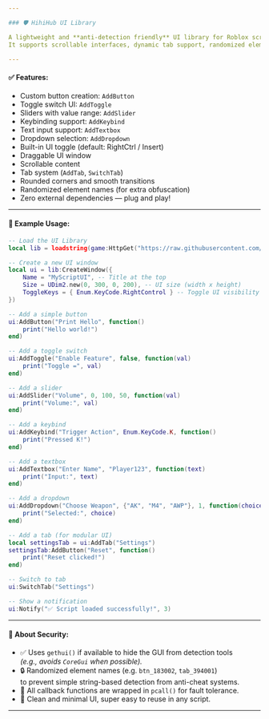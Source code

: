 ```yaml
---

### 🛡️ HihiHub UI Library

A lightweight and **anti-detection friendly** UI library for Roblox scripts.  
It supports scrollable interfaces, dynamic tab support, randomized element names, toggle hotkeys, and more — all in a single standalone file.

---
```


#### ✅ Features:

- Custom button creation: `AddButton`
- Toggle switch UI: `AddToggle`
- Sliders with value range: `AddSlider`
- Keybinding support: `AddKeybind`
- Text input support: `AddTextbox`
- Dropdown selection: `AddDropdown`
- Built-in UI toggle (default: RightCtrl / Insert)
- Draggable UI window
- Scrollable content
- Tab system (`AddTab`, `SwitchTab`)
- Rounded corners and smooth transitions
- Randomized element names (for extra obfuscation)
- Zero external dependencies — plug and play!

---

#### 🧪 Example Usage:

```lua
-- Load the UI Library
local lib = loadstring(game:HttpGet("https://raw.githubusercontent.com/ewenja/roblox-hub/refs/heads/main/HihiHub%20ui.lua"))()

-- Create a new UI window
local ui = lib:CreateWindow({
    Name = "MyScriptUI", -- Title at the top
    Size = UDim2.new(0, 300, 0, 200), -- UI size (width x height)
    ToggleKeys = { Enum.KeyCode.RightControl } -- Toggle UI visibility
})

-- Add a simple button
ui:AddButton("Print Hello", function()
    print("Hello world!")
end)

-- Add a toggle switch
ui:AddToggle("Enable Feature", false, function(val)
    print("Toggle =", val)
end)

-- Add a slider
ui:AddSlider("Volume", 0, 100, 50, function(val)
    print("Volume:", val)
end)

-- Add a keybind
ui:AddKeybind("Trigger Action", Enum.KeyCode.K, function()
    print("Pressed K!")
end)

-- Add a textbox
ui:AddTextbox("Enter Name", "Player123", function(text)
    print("Input:", text)
end)

-- Add a dropdown
ui:AddDropdown("Choose Weapon", {"AK", "M4", "AWP"}, 1, function(choice)
    print("Selected:", choice)
end)

-- Add a tab (for modular UI)
local settingsTab = ui:AddTab("Settings")
settingsTab:AddButton("Reset", function()
    print("Reset clicked!")
end)

-- Switch to tab
ui:SwitchTab("Settings")

-- Show a notification
ui:Notify("✅ Script loaded successfully!", 3)
```

---

#### 🔐 About Security:

- ✅ Uses `gethui()` if available to hide the GUI from detection tools  
  *(e.g., avoids `CoreGui` when possible).*
- 🔒 Randomized element names (e.g. `btn_183002`, `tab_394001`)  
  to prevent simple string-based detection from anti-cheat systems.
- 🧱 All callback functions are wrapped in `pcall()` for fault tolerance.
- 🧼 Clean and minimal UI, super easy to reuse in any script.

---
